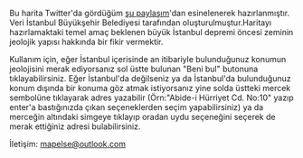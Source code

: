 Bu harita Twitter'da gördüğüm <a href="https://twitter.com/Paleosismolog/status/1183796422300311552" target="_blank">şu paylaşım</a>'dan
esinelenerek hazırlanmıştır. Veri İstanbul Büyükşehir Belediyesi tarafından oluşturulmuştur.Haritayı hazırlamaktaki temel amaç beklenen büyük İstanbul depremi öncesi zeminin jeolojik yapısı hakkında bir fikir vermektir.


Kullanım için, eğer İstanbul içerisinde an itibariyle bulunduğunuz konumun jeolojisini merak ediyorsanız sol üstte bulunan "Beni bul" butonuna tıklayabilirsiniz. Eğer İstanbul'da değilseniz ya da İstanbul'da bulunduğunuz konum dışında bir konuma göz atmak istiyorsanız yine solda üstteki mercek sembolüne tıklayarak adres yazabilir (Örn:"Abide-i Hürriyet Cd. No:10" yazıp enter'a bastığınızda çıkan seçeneklerden seçim yapabilirsiniz) ya da merceğin altındaki simgeye tıklayıp oradan uydu seçeneğini seçerek de merak ettiğiniz adresi bulabilirsiniz.

İletişim: mapelse@outlook.com
